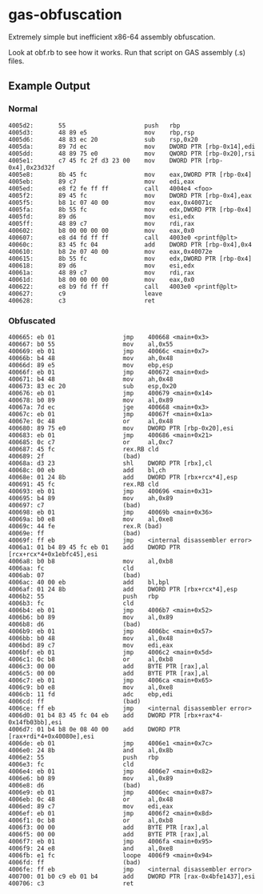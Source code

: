 gas-obfuscation
===============

Extremely simple but inefficient x86-64 assembly obfuscation.

Look at obf.rb to see how it works. Run that script on GAS assembly (.s) files.

Example Output
----------------

### Normal

    4005d2:       55                      push   rbp
    4005d3:       48 89 e5                mov    rbp,rsp
    4005d6:       48 83 ec 20             sub    rsp,0x20
    4005da:       89 7d ec                mov    DWORD PTR [rbp-0x14],edi
    4005dd:       48 89 75 e0             mov    QWORD PTR [rbp-0x20],rsi
    4005e1:       c7 45 fc 2f d3 23 00    mov    DWORD PTR [rbp-0x4],0x23d32f
    4005e8:       8b 45 fc                mov    eax,DWORD PTR [rbp-0x4]
    4005eb:       89 c7                   mov    edi,eax
    4005ed:       e8 f2 fe ff ff          call   4004e4 <foo>
    4005f2:       89 45 fc                mov    DWORD PTR [rbp-0x4],eax
    4005f5:       b8 1c 07 40 00          mov    eax,0x40071c
    4005fa:       8b 55 fc                mov    edx,DWORD PTR [rbp-0x4]
    4005fd:       89 d6                   mov    esi,edx
    4005ff:       48 89 c7                mov    rdi,rax
    400602:       b8 00 00 00 00          mov    eax,0x0
    400607:       e8 d4 fd ff ff          call   4003e0 <printf@plt>
    40060c:       83 45 fc 04             add    DWORD PTR [rbp-0x4],0x4
    400610:       b8 2e 07 40 00          mov    eax,0x40072e
    400615:       8b 55 fc                mov    edx,DWORD PTR [rbp-0x4]
    400618:       89 d6                   mov    esi,edx
    40061a:       48 89 c7                mov    rdi,rax
    40061d:       b8 00 00 00 00          mov    eax,0x0
    400622:       e8 b9 fd ff ff          call   4003e0 <printf@plt>
    400627:       c9                      leave  
    400628:       c3                      ret 


### Obfuscated

    400665:	eb 01                	jmp    400668 <main+0x3>
    400667:	b0 55                	mov    al,0x55
    400669:	eb 01                	jmp    40066c <main+0x7>
    40066b:	b4 48                	mov    ah,0x48
    40066d:	89 e5                	mov    ebp,esp
    40066f:	eb 01                	jmp    400672 <main+0xd>
    400671:	b4 48                	mov    ah,0x48
    400673:	83 ec 20             	sub    esp,0x20
    400676:	eb 01                	jmp    400679 <main+0x14>
    400678:	b0 89                	mov    al,0x89
    40067a:	7d ec                	jge    400668 <main+0x3>
    40067c:	eb 01                	jmp    40067f <main+0x1a>
    40067e:	0c 48                	or     al,0x48
    400680:	89 75 e0             	mov    DWORD PTR [rbp-0x20],esi
    400683:	eb 01                	jmp    400686 <main+0x21>
    400685:	0c c7                	or     al,0xc7
    400687:	45 fc                	rex.RB cld    
    400689:	2f                   	(bad)  
    40068a:	d3 23                	shl    DWORD PTR [rbx],cl
    40068c:	00 eb                	add    bl,ch
    40068e:	01 24 8b             	add    DWORD PTR [rbx+rcx*4],esp
    400691:	45 fc                	rex.RB cld    
    400693:	eb 01                	jmp    400696 <main+0x31>
    400695:	b4 89                	mov    ah,0x89
    400697:	c7                   	(bad)  
    400698:	eb 01                	jmp    40069b <main+0x36>
    40069a:	b0 e8                	mov    al,0xe8
    40069c:	44 fe                	rex.R (bad)  
    40069e:	ff                   	(bad)  
    40069f:	ff eb                	jmp    <internal disassembler error>
    4006a1:	01 b4 89 45 fc eb 01 	add    DWORD PTR [rcx+rcx*4+0x1ebfc45],esi
    4006a8:	b0 b8                	mov    al,0xb8
    4006aa:	fc                   	cld    
    4006ab:	07                   	(bad)  
    4006ac:	40 00 eb             	add    bl,bpl
    4006af:	01 24 8b             	add    DWORD PTR [rbx+rcx*4],esp
    4006b2:	55                   	push   rbp
    4006b3:	fc                   	cld    
    4006b4:	eb 01                	jmp    4006b7 <main+0x52>
    4006b6:	b0 89                	mov    al,0x89
    4006b8:	d6                   	(bad)  
    4006b9:	eb 01                	jmp    4006bc <main+0x57>
    4006bb:	b0 48                	mov    al,0x48
    4006bd:	89 c7                	mov    edi,eax
    4006bf:	eb 01                	jmp    4006c2 <main+0x5d>
    4006c1:	0c b8                	or     al,0xb8
    4006c3:	00 00                	add    BYTE PTR [rax],al
    4006c5:	00 00                	add    BYTE PTR [rax],al
    4006c7:	eb 01                	jmp    4006ca <main+0x65>
    4006c9:	b0 e8                	mov    al,0xe8
    4006cb:	11 fd                	adc    ebp,edi
    4006cd:	ff                   	(bad)  
    4006ce:	ff eb                	jmp    <internal disassembler error>
    4006d0:	01 b4 83 45 fc 04 eb 	add    DWORD PTR [rbx+rax*4-0x14fb03bb],esi
    4006d7:	01 b4 b8 0e 08 40 00 	add    DWORD PTR [rax+rdi*4+0x40080e],esi
    4006de:	eb 01                	jmp    4006e1 <main+0x7c>
    4006e0:	24 8b                	and    al,0x8b
    4006e2:	55                   	push   rbp
    4006e3:	fc                   	cld    
    4006e4:	eb 01                	jmp    4006e7 <main+0x82>
    4006e6:	b0 89                	mov    al,0x89
    4006e8:	d6                   	(bad)  
    4006e9:	eb 01                	jmp    4006ec <main+0x87>
    4006eb:	0c 48                	or     al,0x48
    4006ed:	89 c7                	mov    edi,eax
    4006ef:	eb 01                	jmp    4006f2 <main+0x8d>
    4006f1:	0c b8                	or     al,0xb8
    4006f3:	00 00                	add    BYTE PTR [rax],al
    4006f5:	00 00                	add    BYTE PTR [rax],al
    4006f7:	eb 01                	jmp    4006fa <main+0x95>
    4006f9:	24 e8                	and    al,0xe8
    4006fb:	e1 fc                	loope  4006f9 <main+0x94>
    4006fd:	ff                   	(bad)  
    4006fe:	ff eb                	jmp    <internal disassembler error>
    400700:	01 b0 c9 eb 01 b4    	add    DWORD PTR [rax-0x4bfe1437],esi
    400706:	c3                   	ret    

